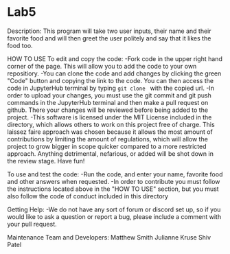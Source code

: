 # Lab5
Description:
This program will take two user inputs, their name and their favorite food and will then greet the user politely and say that it likes the food too. 

HOW TO USE
To edit and copy the code:
-Fork code in the upper right hand corner of the page. This will allow you to add the code to your own repositiory. 
-You can clone the code and add changes by clicking the green "Code" button and copying the link to the code. You can then access the code in JupyterHub terminal by typing `git clone ` with the copied url. 
-In order to upload your changes, you must use the git commit and git push commands in the JupyterHub terminal and then make a pull request on github. There your changes will be reviewed before being added to the project.
-This software is licensed under the MIT License included in the directory, which allows others to work on this project free of charge. This laissez faire approach was chosen because it allows the most amount of contributions by limiting the amount of regulations, which will allow the project to grow bigger in scope quicker compared to a more restricted approach. Anything detrimental, nefarious, or  added will be shot down in the review stage. Have fun!

To use and test the code:
-Run the code, and enter your name, favorite food and other answers when requested. 
-In order to contribute you must follow the instructions located above in the "HOW TO USE" section, but you must also follow the code of conduct included in this directory

Getting Help:
-We do not have any sort of forum or discord set up, so if you would like to ask a question or report a bug, please include a comment with your pull request.

Maintenance Team and Developers:
Matthew Smith
Julianne Kruse
Shiv Patel
